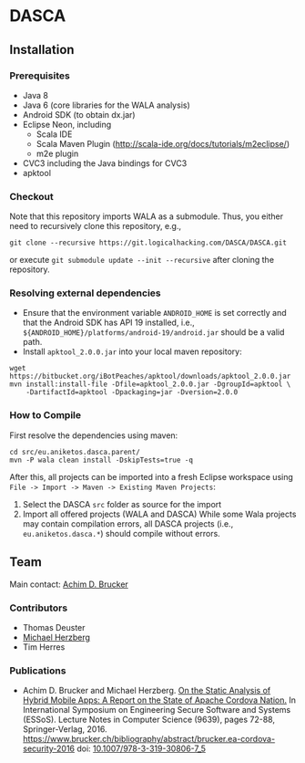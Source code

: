 # DASCA
## Installation
### Prerequisites
* Java 8
* Java 6 (core libraries for the WALA analysis)
* Android SDK (to obtain dx.jar)
* Eclipse Neon, including
  * Scala IDE
  * Scala Maven Plugin (http://scala-ide.org/docs/tutorials/m2eclipse/)
  * m2e plugin 
* CVC3 including the Java bindings for CVC3
* apktool 


### Checkout
Note that this repository imports WALA as a submodule. Thus,
you either need to recursively clone this repository, e.g.,
```
git clone --recursive https://git.logicalhacking.com/DASCA/DASCA.git
```
or execute ``git submodule update --init --recursive`` after 
cloning the repository.


### Resolving external dependencies
* Ensure that the environment variable ``ANDROID_HOME`` is set correctly and that
  the Android SDK has API 19 installed, i.e.,
  ``${ANDROID_HOME}/platforms/android-19/android.jar`` should be a valid path.
* Install ``apktool_2.0.0.jar`` into your local maven repository:
```
wget https://bitbucket.org/iBotPeaches/apktool/downloads/apktool_2.0.0.jar
mvn install:install-file -Dfile=apktool_2.0.0.jar -DgroupId=apktool \
    -DartifactId=apktool -Dpackaging=jar -Dversion=2.0.0
```

### How to Compile
First resolve the dependencies using maven:
```
cd src/eu.aniketos.dasca.parent/
mvn -P wala clean install -DskipTests=true -q
```
After this, all projects can be imported into a fresh Eclipse
workspace using `File -> Import -> Maven -> Existing Maven Projects`:
 1. Select the DASCA ``src`` folder as source for the import
 2. Import all offered projects (WALA and DASCA)
While some Wala projects may contain compilation errors, all DASCA 
projects (i.e., `eu.aniketos.dasca.*`) should compile without errors.

## Team 
Main contact: [Achim D. Brucker](http://www.brucker.ch/)

### Contributors
* Thomas Deuster
* [Michael Herzberg](http://www.dcs.shef.ac.uk/cgi-bin/makeperson?M.Herzberg)
* Tim Herres


### Publications
* Achim D. Brucker and Michael Herzberg. [On the Static Analysis of
  Hybrid Mobile Apps: A Report on the State of Apache Cordova
  Nation.](https://www.brucker.ch/bibliography/download/2016/brucker.ea-cordova-security-2016.pdf)
  In International Symposium on Engineering Secure Software
  and Systems (ESSoS). Lecture Notes in Computer Science (9639), pages
  72-88, Springer-Verlag, 2016.
  https://www.brucker.ch/bibliography/abstract/brucker.ea-cordova-security-2016
  doi: [10.1007/978-3-319-30806-7_5](http://dx.doi.org/10.1007/978-3-319-30806-7_5)
